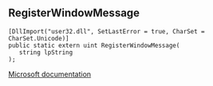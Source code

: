 ## RegisterWindowMessage

```
[DllImport("user32.dll", SetLastError = true, CharSet = CharSet.Unicode)]
public static extern uint RegisterWindowMessage(
   string lpString
);
```

[Microsoft documentation](https://docs.microsoft.com/en-us/windows/win32/api/winuser/nf-winuser-registerwindowmessagew)
